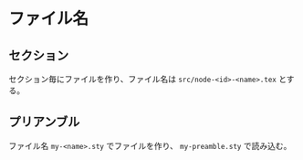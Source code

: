 # ファイル名 #

## セクション ##

セクション毎にファイルを作り、ファイル名は `src/node-<id>-<name>.tex` とする。

## プリアンブル ##

ファイル名 `my-<name>.sty` でファイルを作り、 `my-preamble.sty` で読み込む。
